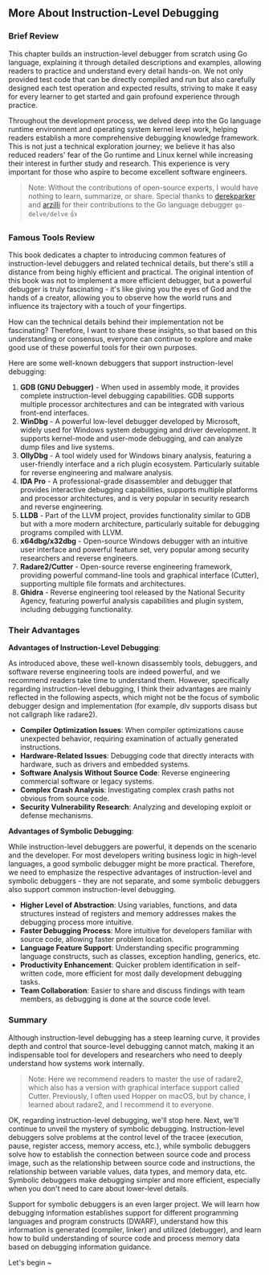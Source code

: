 ## More About Instruction-Level Debugging

### Brief Review

This chapter builds an instruction-level debugger from scratch using Go language, explaining it through detailed descriptions and examples, allowing readers to practice and understand every detail hands-on. We not only provided test code that can be directly compiled and run but also carefully designed each test operation and expected results, striving to make it easy for every learner to get started and gain profound experience through practice.

Throughout the development process, we delved deep into the Go language runtime environment and operating system kernel level work, helping readers establish a more comprehensive debugging knowledge framework. This is not just a technical exploration journey; we believe it has also reduced readers' fear of the Go runtime and Linux kernel while increasing their interest in further study and research. This experience is very important for those who aspire to become excellent software engineers.

> Note: Without the contributions of open-source experts, I would have nothing to learn, summarize, or share. Special thanks to [derekparker](https://github.com/derekparker) and [arzilli](https://github.com/aarzilli) for their contributions to the Go language debugger `go-delve/delve` 👍

### Famous Tools Review

This book dedicates a chapter to introducing common features of instruction-level debuggers and related technical details, but there's still a distance from being highly efficient and practical. The original intention of this book was not to implement a more efficient debugger, but a powerful debugger is truly fascinating - it's like giving you the eyes of God and the hands of a creator, allowing you to observe how the world runs and influence its trajectory with a touch of your fingertips.

How can the technical details behind their implementation not be fascinating? Therefore, I want to share these insights, so that based on this understanding or consensus, everyone can continue to explore and make good use of these powerful tools for their own purposes.

Here are some well-known debuggers that support instruction-level debugging:

1. **GDB (GNU Debugger)** - When used in assembly mode, it provides complete instruction-level debugging capabilities. GDB supports multiple processor architectures and can be integrated with various front-end interfaces.
2. **WinDbg** - A powerful low-level debugger developed by Microsoft, widely used for Windows system debugging and driver development. It supports kernel-mode and user-mode debugging, and can analyze dump files and live systems.
3. **OllyDbg** - A tool widely used for Windows binary analysis, featuring a user-friendly interface and a rich plugin ecosystem. Particularly suitable for reverse engineering and malware analysis.
4. **IDA Pro** - A professional-grade disassembler and debugger that provides interactive debugging capabilities, supports multiple platforms and processor architectures, and is very popular in security research and reverse engineering.
5. **LLDB** - Part of the LLVM project, provides functionality similar to GDB but with a more modern architecture, particularly suitable for debugging programs compiled with LLVM.
6. **x64dbg/x32dbg** - Open-source Windows debugger with an intuitive user interface and powerful feature set, very popular among security researchers and reverse engineers.
7. **Radare2/Cutter** - Open-source reverse engineering framework, providing powerful command-line tools and graphical interface (Cutter), supporting multiple file formats and architectures.
8. **Ghidra** - Reverse engineering tool released by the National Security Agency, featuring powerful analysis capabilities and plugin system, including debugging functionality.

### Their Advantages

**Advantages of Instruction-Level Debugging**:

As introduced above, these well-known disassembly tools, debuggers, and software reverse engineering tools are indeed powerful, and we recommend readers take time to understand them. However, specifically regarding instruction-level debugging, I think their advantages are mainly reflected in the following aspects, which might not be the focus of symbolic debugger design and implementation (for example, dlv supports disass but not callgraph like radare2).

* **Compiler Optimization Issues**: When compiler optimizations cause unexpected behavior, requiring examination of actually generated instructions.
* **Hardware-Related Issues**: Debugging code that directly interacts with hardware, such as drivers and embedded systems.
* **Software Analysis Without Source Code**: Reverse engineering commercial software or legacy systems.
* **Complex Crash Analysis**: Investigating complex crash paths not obvious from source code.
* **Security Vulnerability Research**: Analyzing and developing exploit or defense mechanisms.

**Advantages of Symbolic Debugging**:

While instruction-level debuggers are powerful, it depends on the scenario and the developer. For most developers writing business logic in high-level languages, a good symbolic debugger might be more practical. Therefore, we need to emphasize the respective advantages of instruction-level and symbolic debuggers - they are not separate, and some symbolic debuggers also support common instruction-level debugging.

* **Higher Level of Abstraction**: Using variables, functions, and data structures instead of registers and memory addresses makes the debugging process more intuitive.
* **Faster Debugging Process**: More intuitive for developers familiar with source code, allowing faster problem location.
* **Language Feature Support**: Understanding specific programming language constructs, such as classes, exception handling, generics, etc.
* **Productivity Enhancement**: Quicker problem identification in self-written code, more efficient for most daily development debugging tasks.
* **Team Collaboration**: Easier to share and discuss findings with team members, as debugging is done at the source code level.

### Summary

Although instruction-level debugging has a steep learning curve, it provides depth and control that source-level debugging cannot match, making it an indispensable tool for developers and researchers who need to deeply understand how systems work internally.

> Note: Here we recommend readers to master the use of radare2, which also has a version with graphical interface support called Cutter. Previously, I often used Hopper on macOS, but by chance, I learned about radare2, and I recommend it to everyone.

OK, regarding instruction-level debugging, we'll stop here. Next, we'll continue to unveil the mystery of symbolic debugging. Instruction-level debuggers solve problems at the control level of the tracee (execution, pause, register access, memory access, etc.), while symbolic debuggers solve how to establish the connection between source code and process image, such as the relationship between source code and instructions, the relationship between variable values, data types, and memory data, etc. Symbolic debuggers make debugging simpler and more efficient, especially when you don't need to care about lower-level details.

Support for symbolic debuggers is an even larger project. We will learn how debugging information establishes support for different programming languages and program constructs (DWARF), understand how this information is generated (compiler, linker) and utilized (debugger), and learn how to build understanding of source code and process memory data based on debugging information guidance.

Let's begin ~
